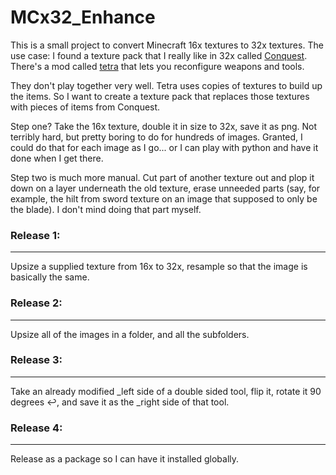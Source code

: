# MCx32_Enhance

This is a small project to convert Minecraft 16x textures to 32x textures. The use case: I found a texture pack that I really like in 32x called [Conquest](https://conquestreforged.com/conquest-pack).
There's a mod called [tetra](https://github.com/mickelus/tetra) that lets you reconfigure weapons
and tools.

They don't play together very well. Tetra uses copies of textures to build up the items. So I want to create a texture pack
that replaces those textures with pieces of items from Conquest.

Step one? Take the 16x texture, double it in size to 32x, save it as png. Not terribly hard, but pretty boring to do for hundreds of images. Granted, I could do that for each image as I go... or I can play with python and have it done when I get there.

Step two is much more manual. Cut part of another texture out and plop it down on a layer underneath the old texture, erase unneeded parts (say, for example, the hilt from sword texture on an image that supposed to only be the blade). I don't mind doing that part myself.

### Release 1:

---

Upsize a supplied texture from 16x to 32x, resample so that the image is basically the same.

### Release 2:

---

Upsize all of the images in a folder, and all the subfolders.

### Release 3:

---

Take an already modified \_left side of a double sided tool, flip it, rotate it 90 degrees ↩️, and save it as the \_right side of that tool.

### Release 4:

---

Release as a package so I can have it installed globally.
